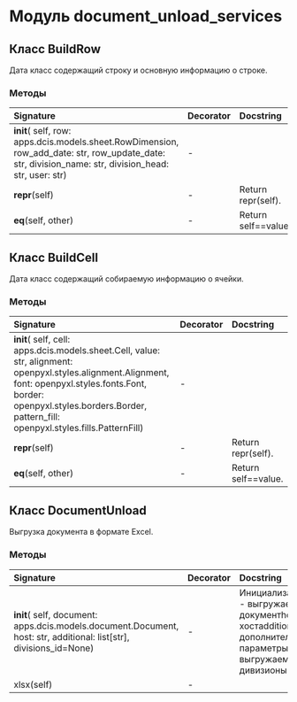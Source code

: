 # Модуль document_unload_services



## Класс BuildRow

Дата класс содержащий строку и основную информацию о строке.

### Методы

| Signature                                                                                                                                             | Decorator | Docstring           |
| :---------------------------------------------------------------------------------------------------------------------------------------------------- | :-------- | :------------------ |
| __init__( self, row: apps.dcis.models.sheet.RowDimension, row_add_date: str, row_update_date: str, division_name: str, division_head: str, user: str) | -         |                     |
| __repr__(self)                                                                                                                                        | -         | Return repr(self).  |
| __eq__(self, other)                                                                                                                                   | -         | Return self==value. |

## Класс BuildCell

Дата класс содержащий собираемую информацию о ячейки.

### Методы

| Signature                                                                                                                                                                                                                                 | Decorator | Docstring           |
| :---------------------------------------------------------------------------------------------------------------------------------------------------------------------------------------------------------------------------------------- | :-------- | :------------------ |
| __init__( self, cell: apps.dcis.models.sheet.Cell, value: str, alignment: openpyxl.styles.alignment.Alignment, font: openpyxl.styles.fonts.Font, border: openpyxl.styles.borders.Border, pattern_fill: openpyxl.styles.fills.PatternFill) | -         |                     |
| __repr__(self)                                                                                                                                                                                                                            | -         | Return repr(self).  |
| __eq__(self, other)                                                                                                                                                                                                                       | -         | Return self==value. |

## Класс DocumentUnload

Выгрузка документа в формате Excel.

### Методы

| Signature                                                                                                          | Decorator | Docstring                                                                                                                                          |
| :----------------------------------------------------------------------------------------------------------------- | :-------- | :------------------------------------------------------------------------------------------------------------------------------------------------- |
| __init__( self, document: apps.dcis.models.document.Document, host: str, additional: list[str], divisions_id=None) | -         | Инициализацияdocument - выгружаемый документhost - текущий хостadditional - дополнительные параметрыdivisions_id - выгружаемые дивизионы в запросе |
| xlsx(self)                                                                                                         | -         |                                                                                                                                                    |